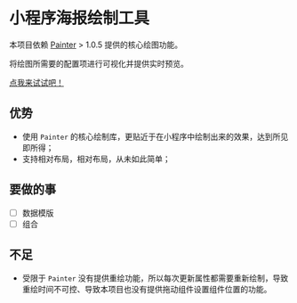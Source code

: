 <!--
 * @Author: kuanggf
 * @Date: 2021-10-28 10:20:54
 * @LastEditors: kuanggf
 * @LastEditTime: 2021-12-10 15:12:24
 * @Description: file content
-->
# 小程序海报绘制工具

本项目依赖 [Painter](https://github.com/Kujiale-Mobile/Painter) > 1.0.5 提供的核心绘图功能。

将绘图所需要的配置项进行可视化并提供实时预览。

[点我来试试吧！](https://mansoul.github.io/painter/)

## 优势

- 使用 `Painter` 的核心绘制库，更贴近于在小程序中绘制出来的效果，达到所见即所得；
- 支持相对布局，相对布局，从未如此简单；

## 要做的事

- [ ] 数据模版
- [ ] 组合
## 不足

- 受限于 `Painter` 没有提供重绘功能，所以每次更新属性都需要重新绘制，导致重绘时间不可控、导致本项目也没有提供拖动组件设置组件位置的功能。
